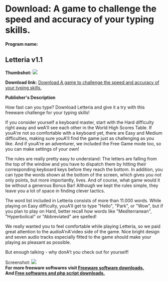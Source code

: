 # Download: A game to challenge the speed and accuracy of your typing skills.

**Program name:**

## Letteria v1.1

  
**Thumbshot:** ![](http://www.freewarefiles.com/screenshot/letteria1_md.gif)   
  
**Download link:** [Download A game to challenge the speed and accuracy of your typing skills.](http://freesoftwares.boysofts.com/Letteria-V_program_23888.html)  
  


**Publisher's Description**  
  


How fast can you type? Download Letteria and give it a try with this freeware challenge for your typing skills! 

If you consider yourself a keyboard master, start with the Hard difficulty right away and weA'll see each other in the World High Scores Table. If youA're not so comfortable with a keyboard yet, there are Easy and Medium difficulties, making sure youA'll find the game just as challenging as you like. And if youA're an adventurer, we included the Free Game mode too, so you can make settings of your own!

The rules are really pretty easy to understand: The letters are falling from the top of the window and you have to dispatch them by hitting their corresponding keyboard keys before they reach the bottom. In addition, you can type the words shown at the bottom of the screen, which gives you not only points, but more importantly, lives. And of course, what game would it be without a generous Bonus Bar! Although we kept the rules simple, they leave you a lot of space in finding clever tactics.

The word list included in Letteria consists of more than 11.000 words. While playing on Easy difficulty, youA'll get to type "Hello", "Park", or "Wow", but if you plan to play on Hard, better recall how words like "Mediterranean", "Hyperbolical" or "Abbreviated" are spelled! 

We really wanted you to feel comfortable while playing Letteria, so we paid great attention to the audioA'nA'video side of the game. Nice bright design and seven audio tracks especially fitted to the game should make your playing as pleasant as possible.

But enough talking - why donA't you check out for yourself! 

  
  
Screenshot: ![](http://www.freewarefiles.com/screenshot/letteria1.gif)   
**For more freeware softwares visit [Freeware software downloads.](http://freesoftwares.boysofts.com/)**   
**And [Free softwares and php script downloads.](http://www.boysofts.com/)**
